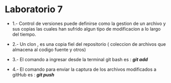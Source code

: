 # Laboratorio 7 

* 1.- Control de versiones puede definirse como la gestion de un archivo y sus copias las cuales han sufrido algun tipo de modificacion a lo largo del tiempo.

* 2.- Un clon , es una copia fiel del repositorio ( coleccion de archivos que almacena al codigo fuente y otros)

* 3.- El comando a ingresar desde la terminal git bash es : ***git add***

* 4.- El comando para enviar la captura de los archivos modificados a gitHub es : ***git push***
